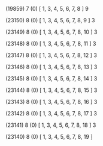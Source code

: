 (19859) 7 (0) [ 1, 3, 4, 5, 6, 7, 8 ] 9 


(23150) 8 (0) [ 1, 3, 4, 5, 6, 7, 8, 9 ] 3 


(23149) 8 (0) [ 1, 3, 4, 5, 6, 7, 8, 10 ] 3 


(23148) 8 (0) [ 1, 3, 4, 5, 6, 7, 8, 11 ] 3 


(23147) 8 (0) [ 1, 3, 4, 5, 6, 7, 8, 12 ] 3 


(23146) 8 (0) [ 1, 3, 4, 5, 6, 7, 8, 13 ] 3 


(23145) 8 (0) [ 1, 3, 4, 5, 6, 7, 8, 14 ] 3 


(23144) 8 (0) [ 1, 3, 4, 5, 6, 7, 8, 15 ] 3 


(23143) 8 (0) [ 1, 3, 4, 5, 6, 7, 8, 16 ] 3 


(23142) 8 (0) [ 1, 3, 4, 5, 6, 7, 8, 17 ] 3 


(23141) 8 (0) [ 1, 3, 4, 5, 6, 7, 8, 18 ] 3 


(23140) 8 (0) [ 1, 3, 4, 5, 6, 7, 8, 19 ]  

